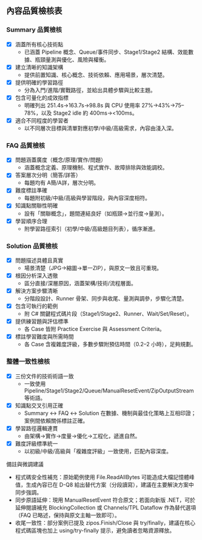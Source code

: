 ## 內容品質檢核表

### Summary 品質檢核
- [x] 涵蓋所有核心技術點
  - 已涵蓋 Pipeline 概念、Queue/事件同步、Stage1/Stage2 結構、效能數據、瓶頸量測與優化、風險與權衡。
- [x] 建立清晰的知識架構
  - 提供前置知識、核心概念、技術依賴、應用場景，層次清楚。
- [x] 提供明確的學習路徑
  - 分為入門/進階/實戰路徑，並給出具體步驟與比較主題。
- [x] 包含可量化的成效指標
  - 明確列出 251.4s→163.7s→98.8s 與 CPU 使用率 27%→43%→75–78%，以及 Stage2 idle 約 400ms→<100ms。
- [x] 適合不同程度的學習者
  - 以不同層次目標與清單對應初學/中級/高級需求，內容由淺入深。

### FAQ 品質檢核
- [x] 問題涵蓋廣度（概念/原理/實作/問題）
  - 涵蓋概念定義、原理機制、程式實作、故障排除與效能調校。
- [x] 答案層次分明（簡答/詳答）
  - 每題均有 A簡/A詳，層次分明。
- [x] 難度標註準確
  - 每題附初級/中級/高級與學習階段，與內容深度相符。
- [x] 知識點關聯性明確
  - 設有「關聯概念」，題間連結良好（如瓶頸→並行度→量測）。
- [x] 學習順序合理
  - 附學習路徑索引（初學/中級/高級題目列表），循序漸進。

### Solution 品質檢核
- [x] 問題描述具體且真實
  - 場景清楚（JPG→縮圖→單一ZIP），與原文一致且可重現。
- [x] 根因分析深入透徹
  - 區分直接/深層原因，涵蓋架構/技術/流程層面。
- [x] 解決方案步驟清晰
  - 分階段設計、Runner 骨架、同步與收尾、量測與調參，步驟化清楚。
- [x] 包含可執行的範例
  - 附 C# 關鍵程式碼片段（Stage1/Stage2、Runner、Wait/Set/Reset）。
- [x] 提供練習題與評估標準
  - 各 Case 皆附 Practice Exercise 與 Assessment Criteria。
- [x] 標註學習難度與所需時間
  - 各 Case 含複雜度評級，多數步驟附預估時間（0.2–2 小時），足夠規劃。

### 整體一致性檢核
- [x] 三份文件的技術術語一致
  - 一致使用 Pipeline/Stage1/Stage2/Queue/ManualResetEvent/ZipOutputStream 等術語。
- [x] 知識點交叉引用正確
  - Summary ↔ FAQ ↔ Solution 在數據、機制與最佳化策略上互相印證；案例間依賴關係標註正確。
- [x] 學習路徑邏輯連貫
  - 由架構→實作→度量→優化→工程化，遞進自然。
- [x] 難度評級標準統一
  - 以初級/中級/高級與「複雜度評級」一致使用，匹配內容深度。

備註與微調建議
- 程式碼安全性補充：原始範例使用 File.ReadAllBytes 可能造成大檔記憶體峰值，生成內容已在 D-Q8 給出替代方案（分段讀寫），建議在主要解決方案中同步強調。
- 同步原語延伸：現用 ManualResetEvent 符合原文；若面向新版 .NET，可於延伸閱讀補充 BlockingCollection 或 Channels/TPL Dataflow 作為替代選項（FAQ 已略述，保持與原文主軸一致即可）。
- 收尾一致性：部分案例已提及 zipos.Finish/Close 與 try/finally，建議在核心程式碼區塊也加上 using/try-finally 提示，避免讀者忽略資源釋放。